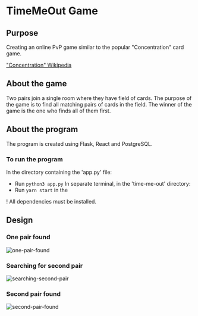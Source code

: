 # TimeMeOut Game
## Purpose
Creating an online PvP game similar to the popular "Concentration" card game.

["Concentration" Wikipedia](https://en.wikipedia.org/wiki/Concentration_(card_game))

## About the game
Two pairs join a single room where they have field of cards. The purpose of the game is to find all matching pairs of cards in the field. The winner of the game is the one who finds all of them first.

## About the program
The program is created using Flask, React and PostgreSQL.

### To run the program
In the directory containing the 'app.py' file:
- Run `python3 app.py`
In separate terminal, in the 'time-me-out' directory:
- Run `yarn start` in the

! All dependencies must be installed.

## Design
### One pair found
![one-pair-found](https://github.com/luntropy/blob/main/images/one-pair-found.png)

### Searching for second pair
![searching-second-pair](https://github.com/luntropy/blob/main/images/searching-second-pair.png)

### Second pair found
![second-pair-found](https://github.com/luntropy/blob/main/images/second-pair-found.png)
